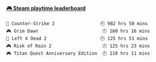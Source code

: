 <!--
**1nspir3d/1nspir3d** is a ✨ _special_ ✨ repository because its `README.md` (this file) appears on your GitHub profile.

Here are some ideas to get you started:

- 🔭 I’m currently working on ...
- 🌱 I’m currently learning ...
- 👯 I’m looking to collaborate on ...
- 🤔 I’m looking for help with ...
- 💬 Ask me about ...
- 📫 How to reach me: ...
- 😄 Pronouns: ...
- ⚡ Fun fact: ...
-->
<!-- steam-box start -->
#### <a href="https://gist.github.com/8e28347b515906c767b28b5d4f858e9f" target="_blank">🎮 Steam playtime leaderboard</a>
```text
🔫 Counter-Strike 2                 🕘 982 hrs 50 mins
🎮 Grim Dawn                        🕘 160 hrs 16 mins
🧟 Left 4 Dead 2                    🕘 125 hrs 51 mins
🎮 Risk of Rain 2                   🕘 125 hrs 23 mins
🎮 Titan Quest Anniversary Edition  🕘 118 hrs 11 mins
```
<!-- Powered by https://github.com/YouEclipse/steam-box . -->
<!-- steam-box end -->

